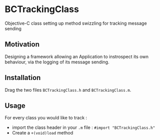 BCTrackingClass
===============

Objective-C class setting up method swizzling for tracking message sending

Motivation
----------
Designing a framework allowing an Application to instrospect its own behaviour,
 via the logging of its message sending.


Installation
------------
Drag the two files `BCTrackingClass.h` and `BCTrackingClass.m`.


Usage
-----
For every class you would like to track :
- import the class header
in your `.m` file : `#import "BCTrackingClass.h"`
- Create a `+(void)load` method


